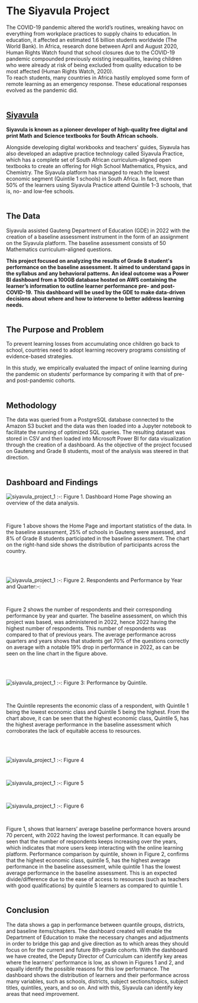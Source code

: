 # The Siyavula Project

The COVID-19 pandemic altered the world’s routines, wreaking havoc on everything from workplace practices to supply chains
to education. In education, it affected an estimated 1.6 billion students worldwide (The World Bank). In Africa, research done 
between April and August 2020, Human Rights Watch found that school closures due to the COVID-19 pandemic compounded
previously existing inequalities, leaving children who were already at risk of being excluded from quality education to be most
affected (Human Rights Watch, 2020).
<br>
To reach students, many countries in Africa hastily employed some form of remote learning as an emergency response. These
educational responses evolved as the pandemic did.
<br>
<br>

## [Siyavula](https://www.siyavula.com/)

**Siyavula is known as a pioneer developer of high-quality free digital and print Math and Science textbooks for South African
schools.**

Alongside developing digital workbooks and teachers' guides, Siyavula has also developed an adaptive practice technology called 
Siyavula Practice, which has a complete set of South African curriculum-aligned open textbooks to create an offering for High 
School Mathematics, Physics, and Chemistry. The Siyavula platform has managed to reach the lowest economic segment 
(Quintile 1 schools) in South Africa. In fact, more than 50% of the learners using Siyavula Practice attend Quintile 1–3 schools, 
that is, no- and low-fee schools.
<br>
<br>

## The Data

Siyavula assisted Gauteng Department of Education (GDE) in 2022 with the creation of a baseline assessment instrument in the form of 
an assignment on the Siyavula platform. The baseline assessment consists of 50 Mathematics curriculum-aligned questions.

**This project focused on analyzing the results of Grade 8 student's performance on the baseline assessment.** 
**It aimed to understand gaps in the syllabus and any behavioral patterns.**
**An ideal outcome was a Power BI dashboard from a 100GB database hosted on AWS containing the learner’s information to outline learner performance pre- and post-COVID-19.**
**This dashboard will be used by the GDE to make data-driven decisions about where and how to intervene to better address learning needs.**
<br>
<br>

## The Purpose and Problem

To prevent learning losses from accumulating once children go back to school, countries need to adopt learning recovery
programs consisting of evidence-based strategies.

In this study, we empirically evaluated the impact of online learning during the pandemic on students’ performance by comparing 
it with that of pre- and post-pandemic cohorts.
<br>
<br>

## Methodology

The data was queried from a PostgreSQL database connected to the Amazon S3 bucket and the data was then loaded into a Jupyter notebook to 
facilitate the running of optimized SQL queries. The resulting dataset was stored in CSV and then loaded into Microsoft Power BI for data 
visualization through the creation of a dashboard. As the objective of the project focused on Gauteng and Grade 8 students, most of the 
analysis was steered in that direction.
<br>
<br>

## Dashboard and Findings


![siyavula_project_1](images/siyavula_project_1.PNG)
:-: Figure 1. Dashboard Home Page showing an overview of the data analysis.

<br>

Figure 1 above shows the Home Page and important statistics of the data. In the baseline assessment, 25% of schools in Gauteng were assessed, and 8% of
Grade 8 students participated in the baseline assessment. The chart on the right-hand side shows the distribution of participants across the country.

<br>
<br>

![siyavula_project_1](images/siyavula_project_2.PNG)
:-: Figure 2. Respondents and Performance by Year and Quarter:-:

<br>

Figure 2 shows the number of respondents and their corresponding performance by year and quarter. The baseline assessment, on which this project was based,
was administered in 2022, hence 2022 having the highest number of respondents. This number of respondents was compared to that of previous years. The average 
performance across quarters and years shows that students get 70% of the questions correctly on average with a notable 19% drop in performance in 2022, 
as can be seen on the line chart in the figure above.

<br>
<br>

![siyavula_project_1](images/siyavula_project_3.PNG)
:-: Figure 3: Performance by Quintile.

<br>

The Quintile represents the economic class of a respondent, with Quintile 1 being the lowest economic class and Quintile 5 being the highest.
From the chart above, it can be seen that the highest economic class, Quintile 5, has the highest average performance in the baseline assessment 
which corroborates the lack of equitable access to resources.

<br>
<br>

![siyavula_project_1](images/siyavula_project_4.PNG)
:-: Figure 4

<br>

![siyavula_project_1](images/siyavula_project_5.PNG)
:-: Figure 5

<br>

![siyavula_project_1](images/siyavula_project_6.PNG)
:-: Figure 6

<br>

Figure 1, shows that learners’ average baseline performance hovers around 70 percent, with 2022 having the lowest performance.
It can equally be seen that the number of respondents keeps increasing over the years, which indicates that more users keep
interacting with the online learning platform.
Performance comparison by quintile, shown in Figure 2, confirms that the highest economic class, quintile 5, has the highest
average performance in the baseline assessment, while quintile 1 has the lowest average performance in the baseline assessment.
This is an expected divide/difference due to the ease of access to resources (such as teachers with good qualifications) by quintile
5 learners as compared to quintile 1.
<br>
<br>

## Conclusion

The data shows a gap in performance between quantile groups, districts, and baseline items/chapters. The dashboard created will
enable the Department of Education to make the necessary changes and adjustments in order to bridge this gap and give direction 
as to which areas they should focus on for the current and future 8th-grade cohorts.
With the dashboard we have created, the Deputy Director of Curriculum can identify key areas where the learners' performance is
low, as shown in Figures 1 and 2, and equally identify the possible reasons for this low performance.
The dashboard shows the distribution of learners and their performance across many variables, such as schools, districts, subject
sections/topics, subject titles, quintiles, years, and so on. And with this, Siyavula can identify key areas that need improvement.
